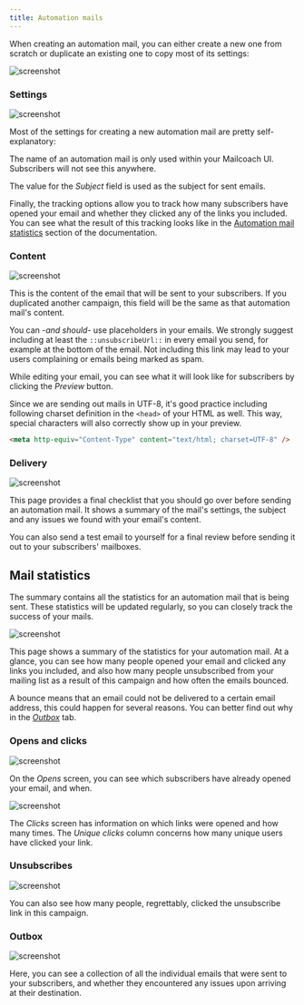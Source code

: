 ```yaml
---
title: Automation mails
---
```


When creating an automation mail, you can either create a new one from scratch or duplicate an existing one to copy most of its settings:

![screenshot](/images/docs/self-hosted/v6/automations/creating-an-automation-mail-index.png)

### Settings

![screenshot](/images/docs/self-hosted/v6/automations/creating-an-automation-mail-settings.png)

Most of the settings for creating a new automation mail are pretty self-explanatory:

The name of an automation mail is only used within your Mailcoach UI. Subscribers will not see this anywhere.

The value for the _Subject_ field is used as the subject for sent emails.

Finally, the tracking options allow you to track how many subscribers have opened your email and whether they clicked any of the links you included. You can see what the result of this tracking looks like in the [Automation mail statistics](https://spatie.be/docs/laravel-mailcoach/v5/using-the-ui/automations#automation-mail-statistics) section of the documentation.

### Content

![screenshot](/images/docs/self-hosted/v6/automations/creating-an-automation-mail-content.png)

This is the content of the email that will be sent to your subscribers. If you duplicated another campaign, this field will be the same as that automation mail's content.

You can -_and should_- use placeholders in your emails. We strongly suggest including at least the `::unsubscribeUrl::` in every email you send, for example at the bottom of the email. Not including this link may lead to your users complaining or emails being marked as spam.

While editing your email, you can see what it will look like for subscribers by clicking the _Preview_ button.

Since we are sending out mails in UTF-8, it's good practice including following charset definition in the `<head>` of your HTML as well. This way, special characters will also correctly show up in your preview.

```HTML
<meta http-equiv="Content-Type" content="text/html; charset=UTF-8" />
```

### Delivery

![screenshot](/images/docs/self-hosted/v6/automations/creating-an-automation-mail-delivery.png)

This page provides a final checklist that you should go over before sending an automation mail. It shows a summary of the mail's settings, the subject and any issues we found with your email's content.

You can also send a test email to yourself for a final review before sending it out to your subscribers' mailboxes.

## Mail statistics

The summary contains all the statistics for an automation mail that is being sent. These statistics will be updated regularly, so you can closely track the success of your mails.

![screenshot](/images/docs/self-hosted/v6/automations/automation-mail-statistics-overview.png)

This page shows a summary of the statistics for your automation mail. At a glance, you can see how many people opened your email and clicked any links you included, and also how many people unsubscribed from your mailing list as a result of this campaign and how often the emails bounced.

A bounce means that an email could not be delivered to a certain email address, this could happen for several reasons. You can better find out why in the [_Outbox_](https://spatie.be/docs/laravel-mailcoach/v5/using-the-ui/automations#outbox) tab.

### Opens and clicks

![screenshot](/images/docs/self-hosted/v6/automations/automation-mail-statistics-opens.png)

On the _Opens_ screen, you can see which subscribers have already opened your email, and when.

![screenshot](/images/docs/self-hosted/v6/automations/automation-mail-statistics-clicks.png)

The _Clicks_ screen has information on which links were opened and how many times. The _Unique clicks_ column concerns how many unique users have clicked your link.

### Unsubscribes

![screenshot](/images/docs/self-hosted/v6/automations/automation-mail-statistics-unsubscribes.png)

You can also see how many people, regrettably, clicked the unsubscribe link in this campaign.

### Outbox

![screenshot](/images/docs/self-hosted/v6/automations/automation-mail-statistics-outbox.png)

Here, you can see a collection of all the individual emails that were sent to your subscribers, and whether they encountered any issues upon arriving at their destination.
